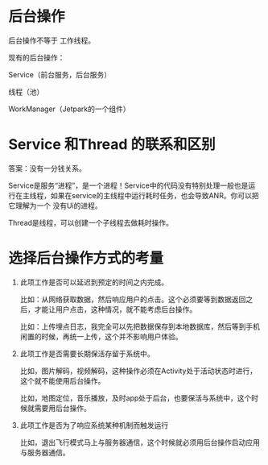 # 后台操作

后台操作不等于 工作线程。

现有的后台操作：

Service（前台服务，后台服务）

线程（池）

WorkManager（Jetpark的一个组件）



# Service 和Thread 的联系和区别

答案：没有一分钱关系。

Service是服务“进程”，是一个进程！Service中的代码没有特别处理一般也是运行在主线程，如果在service的主线程中运行耗时任务，也会导致ANR。你可以把它理解为一个 没有Ui的进程。

Thread是线程，可以创建一个子线程去做耗时操作。

# 选择后台操作方式的考量

1. 此项工作是否可以延迟到预定的时间之内完成。

   比如：从网络获取数据，然后响应用户的点击。这个必须要等到数据返回之后，才能让用户点击，这种情况，就不能考虑后台操作。

   比如：上传埋点日志，我完全可以先把数据保存到本地数据库，然后等到手机闲置的时候，再统一上传，这个并不影响用户体验。

2. 此项工作是否需要长期保活存留于系统中。

   比如，图片解码，视频解码，这种操作必须在Activity处于活动状态时进行，这个就不能使用后台操作。

   比如，地图定位，音乐播放，及时app处于后台，也要保活与系统中，这个时候就需要用后台操作。

3. 此项工作是否为了响应系统某种机制而触发运行

   比如，退出飞行模式马上与服务器通信，这个时候就必须用后台操作启动应用与服务器通信。

   